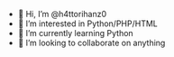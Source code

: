 - 👋 Hi, I’m @h4ttorihanz0
- 👀 I’m interested in Python/PHP/HTML
- 🌱 I’m currently learning Python 
- 💞️ I’m looking to collaborate on anything

<!---
h4ttorihanz0/h4ttorihanz0 is a ✨ special ✨ repository because its `README.md` (this file) appears on your GitHub profile.
You can click the Preview link to take a look at your changes.
--->
